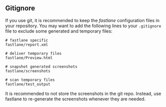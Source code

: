 ## Gitignore

If you use git, it is recommended to keep the _fastlane_ configuration files in your repository. You may want to add the following lines to your `.gitignore` file to exclude some generated and temporary files:

```no-highlight
# fastlane specific
fastlane/report.xml

# deliver temporary files
fastlane/Preview.html

# snapshot generated screenshots
fastlane/screenshots

# scan temporary files
fastlane/test_output
```

It is recommended to not store the screenshots in the git repo. Instead, use fastlane to re-generate the screenshots whenever they are needed.
